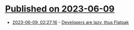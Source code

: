 # [Published on 2023-06-09](index.md)

* [2023-06-09, 02:27:16](https://lobste.rs/s/7ncs8s/developers_are_lazy_thus_flatpak) - [Developers are lazy, thus Flatpak](https://blog.brixit.nl/developers-are-lazy-thus-flatpak/)
